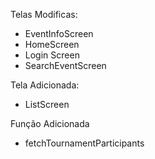 Telas Modificas:
- EventInfoScreen
- HomeScreen
- Login Screen
- SearchEventScreen

Tela Adicionada:
- ListScreen

Função Adicionada
- fetchTournamentParticipants
